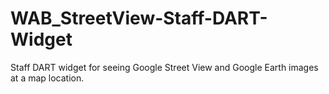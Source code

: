 # WAB_StreetView-Staff-DART-Widget
Staff DART widget for seeing Google Street View and Google Earth  images at a map location.
